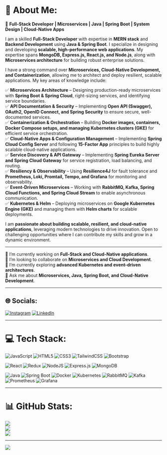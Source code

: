 # 💫 About Me:

🚀 **Full-Stack Developer | Microservices | Java | Spring Boot | System Design | Cloud-Native Apps**

I am a skilled **Full-Stack Developer** with expertise in **MERN stack** and **Backend Development** using **Java & Spring Boot**. I specialize in designing and developing **scalable, high-performance web applications**. My expertise spans **MongoDB, Express.js, React.js, and Node.js**, along with **Microservices architecture** for building robust enterprise solutions.

I have a strong command over **Microservices, Cloud-Native Development, and Containerization**, allowing me to architect and deploy resilient, scalable applications. My key areas of knowledge include:

✅ **Microservices Architecture** – Designing production-ready microservices with **Spring Boot & Spring Cloud**, right-sizing services, and identifying service boundaries.<br>
✅ **API Documentation & Security** – Implementing **Open API (Swagger), OAuth2, OpenID Connect, and Spring Security** to ensure secure, well-documented services.<br>
✅ **Containerization & Orchestration** – Building **Docker images, containers, Docker Compose setups, and managing Kubernetes clusters (GKE)** for efficient service orchestration.<br>
✅ **Cloud-Native Apps & Configuration Management** – Implementing **Spring Cloud Config Server** and following **15-Factor App** principles to build highly scalable cloud-native applications.<br>
✅ **Service Discovery & API Gateway** – Implementing **Spring Eureka Server and Spring Cloud Gateway** for service registration, load balancing, and routing.<br>
✅ **Resiliency & Observability** – Using **Resilience4J** for fault tolerance and **Prometheus, Loki, Promtail, Tempo, and Grafana** for monitoring and observability.<br>
✅ **Event-Driven Microservices** – Working with **RabbitMQ, Kafka, Spring Cloud Functions, and Spring Cloud Stream** to enable asynchronous communication.<br>
✅ **Kubernetes & Helm** – Deploying microservices on **Google Kubernetes Engine (GKE)** and managing them with **Helm charts** for scalable deployments.<br>

I am **passionate about building scalable, resilient, and cloud-native applications**, leveraging modern technologies to drive innovation. Open to challenging opportunities where I can contribute my skills and grow in a dynamic environment.

---

🔭 I’m currently working on **Full-Stack and Cloud-Native applications**.<br>
👯 I’m looking to collaborate on **Microservices and Cloud Development**.<br>
🌱 I’m currently exploring **advanced Kubernetes and event-driven architectures**.<br>
💬 Ask me about **Microservices, Java, Spring Boot, and Cloud-Native Development**.<br>

---

## 🌐 Socials:
[![Instagram](https://img.shields.io/badge/Instagram-%23E4405F.svg?logo=Instagram&logoColor=white)](https://www.instagram.com/mazid.ali_/) 
[![LinkedIn](https://img.shields.io/badge/LinkedIn-%230077B5.svg?logo=linkedin&logoColor=white)](https://www.linkedin.com/in/mazid-ali-773063213/) 

---

# 💻 Tech Stack:

![JavaScript](https://img.shields.io/badge/javascript-%23323330.svg?style=for-the-badge&logo=javascript&logoColor=%23F7DF1E)
![HTML5](https://img.shields.io/badge/html5-%23E34F26.svg?style=for-the-badge&logo=html5&logoColor=white) 
![CSS3](https://img.shields.io/badge/css3-%231572B6.svg?style=for-the-badge&logo=css3&logoColor=white) 
![TailwindCSS](https://img.shields.io/badge/tailwindcss-%2338B2AC.svg?style=for-the-badge&logo=tailwind-css&logoColor=white) 
![Bootstrap](https://img.shields.io/badge/bootstrap-%238511FA.svg?style=for-the-badge&logo=bootstrap&logoColor=white)

![React](https://img.shields.io/badge/react-%2320232a.svg?style=for-the-badge&logo=react&logoColor=%2361DAFB) 
![Redux](https://img.shields.io/badge/redux-%23593d88.svg?style=for-the-badge&logo=redux&logoColor=white) 
![NodeJS](https://img.shields.io/badge/node.js-6DA55F?style=for-the-badge&logo=node.js&logoColor=white) 
![Express.js](https://img.shields.io/badge/express.js-%23404d59.svg?style=for-the-badge&logo=express&logoColor=%2361DAFB)
![MongoDB](https://img.shields.io/badge/MongoDB-%234ea94b.svg?style=for-the-badge&logo=mongodb&logoColor=white)

![Java](https://img.shields.io/badge/java-%23ED8B00.svg?style=for-the-badge&logo=openjdk&logoColor=white)
![Spring Boot](https://img.shields.io/badge/Spring_Boot-%236DB33F.svg?style=for-the-badge&logo=spring-boot&logoColor=white)
![Docker](https://img.shields.io/badge/Docker-%230db7ed.svg?style=for-the-badge&logo=docker&logoColor=white)
![Kubernetes](https://img.shields.io/badge/Kubernetes-%23326ce5.svg?style=for-the-badge&logo=kubernetes&logoColor=white)
![RabbitMQ](https://img.shields.io/badge/RabbitMQ-%23FF6600.svg?style=for-the-badge&logo=rabbitmq&logoColor=white) 
![Kafka](https://img.shields.io/badge/Apache_Kafka-%23000000.svg?style=for-the-badge&logo=apache-kafka&logoColor=white) 
![Prometheus](https://img.shields.io/badge/Prometheus-%23E6522C.svg?style=for-the-badge&logo=prometheus&logoColor=white) 
![Grafana](https://img.shields.io/badge/Grafana-%23F46800.svg?style=for-the-badge&logo=grafana&logoColor=white)

---

# 📊 GitHub Stats:

![](https://github-readme-stats.vercel.app/api?username=mazid7854&theme=dark&hide_border=false&include_all_commits=true&count_private=true)<br/>
![](https://github-readme-streak-stats.herokuapp.com/?user=mazid7854&theme=dark&hide_border=false)<br/>
![](https://github-readme-stats.vercel.app/api/top-langs/?username=mazid7854&theme=dark&hide_border=false&include_all_commits=true&count_private=true&layout=compact)

---



[![](https://visitcount.itsvg.in/api?id=mazid7854&icon=0&color=0)](https://visitcount.itsvg.in)

<!-- Proudly updated to reflect latest skills & experience 🚀 -->
